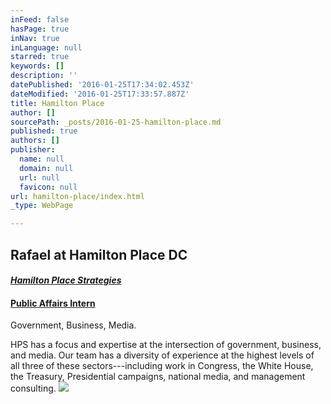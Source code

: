```yaml
---
inFeed: false
hasPage: true
inNav: true
inLanguage: null
starred: true
keywords: []
description: ''
datePublished: '2016-01-25T17:34:02.453Z'
dateModified: '2016-01-25T17:33:57.887Z'
title: Hamilton Place
author: []
sourcePath: _posts/2016-01-25-hamilton-place.md
published: true
authors: []
publisher:
  name: null
  domain: null
  url: null
  favicon: null
url: hamilton-place/index.html
_type: WebPage

---
```

## Rafael at Hamilton Place DC 

#### _[Hamilton Place Strategies][0]_

#### [Public Affairs Intern][1]

Government, Business, Media.

HPS has a focus and expertise at the intersection of government, business, and media. Our team has a diversity of experience at the highest levels of all three of these sectors---including work in Congress, the White House, the Treasury, Presidential campaigns, national media, and management consulting.
![](https://the-grid-user-content.s3-us-west-2.amazonaws.com/1b5d618c-a374-4db6-ac2b-c0d8d414a7c5.png)

[0]: null
[1]: https://www.linkedin.com/title/public-affairs-intern?trk=pprofile_title